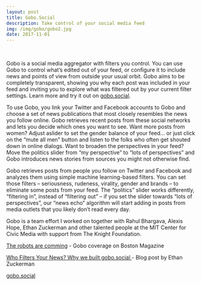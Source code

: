 ```yaml
---
layout: post
title: Gobo.Social
description: Take control of your social media feed
img: /img/gobo/gobo2.jpg
date: 2017-11-01
---
```


<div class="img_row">
  <a href="{{ site.baseurl }}/img/gobo/gobo1.png"><img class="col two" src="{{ site.baseurl }}/img/gobo/gobo1.png" alt=""></a>
<!--     <a href="{{ site.baseurl }}/img/gobo/gobo3.png"><img class="col one" src="{{ site.baseurl }}/img/gobo/gobo3.png" alt=""></a> -->
      <a href="{{ site.baseurl }}/img/gobo/gobo4.jpg"><img class="col one" src="{{ site.baseurl }}/img/gobo/gobo4.jpg" alt=""></a>
</div>


Gobo is a social media aggregator with filters you control. You can use Gobo to control what’s edited out of your feed, or configure it to include news and points of view from outside your usual orbit. Gobo aims to be completely transparent, showing you why each post was included in your feed and inviting you to explore what was filtered out by your current filter settings.  Learn more and try it out on <a href="https://gobo.social">gobo.social</a>.

To use Gobo, you link your Twitter and Facebook accounts to Gobo and choose a set of news publications that most closely resembles the news you follow online. Gobo retrieves recent posts from these social networks and lets you decide which ones you want to see. Want more posts from women? Adjust aslider to set the gender balance of your feed… or just click on the “mute all men” button and listen to the folks who often get shouted down in online dialogs. Want to broaden the perspectives in your feed? Move the politics slider from “my perspective” to “lots of perspectives” and Gobo introduces news stories from sources you might not otherwise find.

Gobo retrieves posts from people you follow on Twitter and Facebook and analyzes them using simple machine learning-based filters. You can set those filters – seriousness, rudeness, virality, gender and brands – to eliminate some posts from your feed. The “politics” slider works differently, “filtering in”, instead of “filtering out” – if you set the slider towards “lots of perspectives”, our “news echo” algorithm will start adding in posts from media outlets that you likely don’t read every day.

Gobo is a team effort I worked on together with Rahul Bhargava, Alexis Hope, Ethan Zuckerman and other talented people at the MIT Center for Civic Media with support from The Knight Foundation.

<a href="https://www.bostonmagazine.com/news/2017/11/12/ai-research-boston/">The robots are comming</a> - Gobo coverage on Boston Magazine

<a href="http://www.ethanzuckerman.com/blog/2017/11/16/who-filters-your-news-why-we-built-gobo-social/"> Who Filters Your News? Why we built gobo.social </a> - Blog post by Ethan Zuckerman

<a href="https://gobo.social">gobo.social</a>